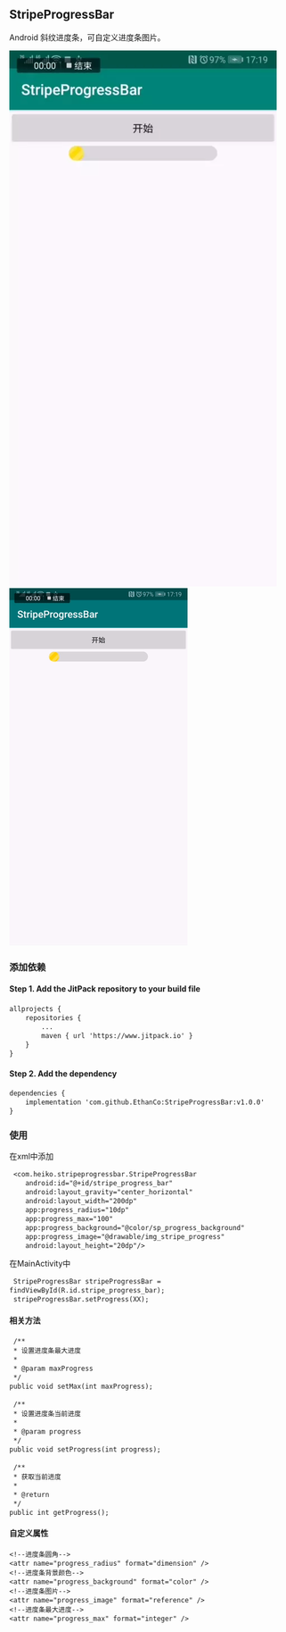 ## StripeProgressBar
Android 斜纹进度条，可自定义进度条图片。  

![StripeProgressBar.webp](StripeProgressBar.webp)
![StripeProgressBar.gif](StripeProgressBar.gif)

### 添加依赖
#### Step 1. Add the JitPack repository to your build file

	allprojects {
		repositories {
			...
			maven { url 'https://www.jitpack.io' }
		}
	}

#### Step 2. Add the dependency

	dependencies {
        implementation 'com.github.EthanCo:StripeProgressBar:v1.0.0'
	}

### 使用
在xml中添加

	 <com.heiko.stripeprogressbar.StripeProgressBar
        android:id="@+id/stripe_progress_bar"
        android:layout_gravity="center_horizontal"
        android:layout_width="200dp"
        app:progress_radius="10dp"
        app:progress_max="100"
        app:progress_background="@color/sp_progress_background"
        app:progress_image="@drawable/img_stripe_progress"
        android:layout_height="20dp"/>

在MainActivity中

	 StripeProgressBar stripeProgressBar = findViewById(R.id.stripe_progress_bar);
     stripeProgressBar.setProgress(XX);

#### 相关方法

	 /**
     * 设置进度条最大进度
     *
     * @param maxProgress
     */
    public void setMax(int maxProgress);

	 /**
     * 设置进度条当前进度
     *
     * @param progress
     */
    public void setProgress(int progress);

	 /**
     * 获取当前进度
     *
     * @return
     */
    public int getProgress();

#### 自定义属性

	<!--进度条圆角-->
    <attr name="progress_radius" format="dimension" />
    <!--进度条背景颜色-->
    <attr name="progress_background" format="color" />
    <!--进度条图片-->
    <attr name="progress_image" format="reference" />
    <!--进度条最大进度-->
    <attr name="progress_max" format="integer" />

